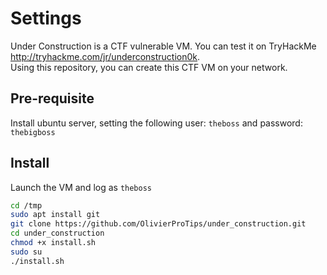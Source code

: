 # Settings

Under Construction is a CTF vulnerable VM. You can test it on TryHackMe http://tryhackme.com/jr/underconstruction0k.  
Using this repository, you can create this CTF VM on your network.

## Pre-requisite

Install ubuntu server, setting the following user: `theboss` and password: `thebigboss`

## Install

Launch the VM and log as `theboss`

```bash
cd /tmp
sudo apt install git
git clone https://github.com/OlivierProTips/under_construction.git
cd under_construction
chmod +x install.sh
sudo su
./install.sh
```